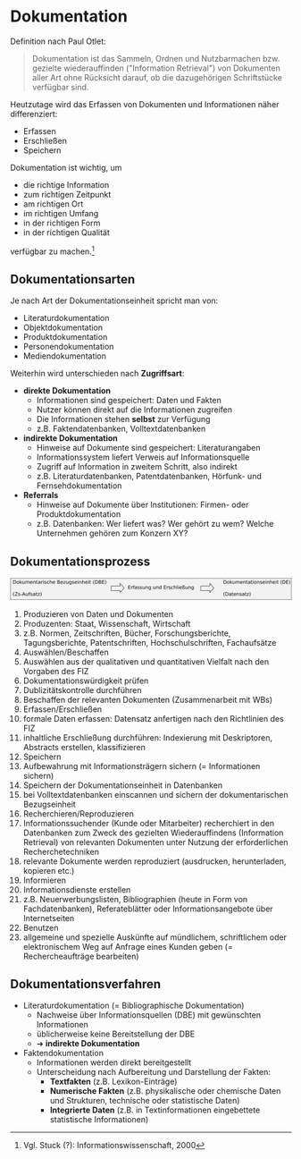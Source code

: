 # Dokumentation 

Definition nach Paul Otlet:
> Dokumentation ist das Sammeln, Ordnen und Nutzbarmachen bzw. gezielte wiederauffinden ("Information Retrieval") von Dokumenten aller Art ohne Rücksicht darauf, ob die dazugehörigen Schriftstücke verfügbar sind. 



Heutzutage wird das Erfassen von Dokumenten und Informationen näher differenziert: 

- Erfassen
- Erschließen 
- Speichern



Dokumentation ist wichtig, um 

- die richtige Information
- zum richtigen Zeitpunkt
- am richtigen Ort
- im richtigen Umfang
- in der richtigen Form
- in der richtigen Qualität

verfügbar zu machen.[^1]


## Dokumentationsarten 

Je nach Art der Dokumentationseinheit spricht man von:

- Literaturdokumentation
- Objektdokumentation
- Produktdokumentation
- Personendokumentation
- Mediendokumentation
    

Weiterhin wird unterschieden nach **Zugriffsart**: 

- **direkte Dokumentation**
  - Informationen sind gespeichert: Daten und Fakten
  - Nutzer können direkt auf die Informationen zugreifen
  - Die Informationen stehen __selbst__ zur Verfügung
  - z.B. Faktendatenbanken, Volltextdatenbanken
- **indirekte Dokumentation**
  - Hinweise auf Dokumente sind gespeichert: Literaturangaben
  - Informationssystem liefert Verweis auf Informationsquelle
  - Zugriff auf Information in zweitem Schritt, also indirekt
  - z.B. Literaturdatenbanken, Patentdatenbanken, Hörfunk- und Fernsehdokumentation
- **Referrals**
  - Hinweise auf Dokumente über Institutionen: Firmen- oder Produktdokumentation
  - z.B. Datenbanken: Wer liefert was? Wer gehört zu wem? Welche Unternehmen gehören zum Konzern XY?



## Dokumentationsprozess 

![Schaubild Dokumentationsprouzess](dokumentationsprozess.png)



1. Produzieren von Daten und Dokumenten
  1. Produzenten: Staat, Wissenschaft, Wirtschaft
  2. z.B. Normen, Zeitschriften, Bücher, Forschungsberichte, Tagungsberichte, Patentschriften, Hochschulschriften, Fachaufsätze
2. Auswählen/Beschaffen
  1. Auswählen aus der qualitativen und quantitativen Vielfalt nach den Vorgaben des FIZ
  2. Dokumentationswürdigkeit prüfen 
  3. Dublizitätskontrolle durchführen
  4. Beschaffen der relevanten Dokumenten (Zusammenarbeit mit WBs)
3. Erfassen/Erschließen
  1. formale Daten erfassen: Datensatz anfertigen nach den Richtlinien des FIZ
  2. inhaltliche Erschließung durchführen: Indexierung mit Deskriptoren, Abstracts erstellen, klassifizieren
  3. Speichern
4. Aufbewahrung mit Informationsträgern sichern (= Informationen sichern)
  1. Speichern der Dokumentationseinheit in Datenbanken
  2. bei Volltextdatenbanken einscannen und sichern der dokumentarischen Bezugseinheit
5. Recherchieren/Reproduzieren
  1. Informationssuchender (Kunde oder Mitarbeiter) recherchiert in den Datenbanken zum Zweck des gezielten Wiederauffindens (Information Retrieval) von relevanten Dokumenten unter Nutzung der erforderlichen Recherchetechniken
  2. relevante Dokumente werden reproduziert (ausdrucken, herunterladen, kopieren etc.)
6. Informieren
  1. Informationsdienste erstellen
  2. z.B. Neuerwerbungslisten, Bibliographien (heute in Form von Fachdatenbanken), Referateblätter oder Informationsangebote über Internetseiten
7. Benutzen
  1. allgemeine und spezielle Auskünfte auf mündlichem, schriftlichem oder elektronischem Weg auf Anfrage eines Kunden geben (= Rechercheaufträge bearbeiten)



## Dokumentationsverfahren 

- Literaturdokumentation (= Bibliographische Dokumentation)
  - Nachweise über Informationsquellen (DBE) mit gewünschten Informationen
  - üblicherweise keine Bereitstellung der DBE 
  - &#10132; **indirekte Dokumentation**
- Faktendokumentation
  - Informationen werden direkt bereitgestellt
  - Unterscheidung nach Aufbereitung und Darstellung der Fakten:
    - **Textfakten** (z.B. Lexikon-Einträge)
    - **Numerische Fakten** (z.B. physikalische oder chemische Daten und Strukturen, technische oder statistische Daten)
    - **Integrierte Daten** (z.B. in Textinformationen eingebettete statistische Informationen)



[^1]: Vgl. Stuck (?): Informationswissenschaft, 2000